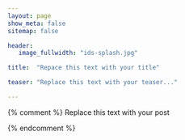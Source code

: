 ```yaml
---
layout: page
show_meta: false
sitemap: false

header:
   image_fullwidth: "ids-splash.jpg"

title:  "Repace this text with your title"

teaser: "Replace this text with your teaser..."

---
```

{% comment %}
Replace this text with your post

{% endcomment %}
